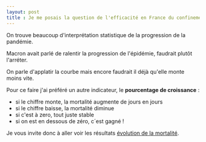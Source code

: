 ```yaml
---
layout: post
title : Je me posais la question de l'efficacité en France du confinement
---
```


On trouve beaucoup d'interprétation statistique de la progression de la pandémie.

Macron avait parlé de ralentir la progression de l'épidémie, faudrait plutôt l'arréter.

On parle d'applatir la courbe mais encore faudrait il déjà qu'elle monte moins vite.

Pour ce faire j'ai préféré un autre indicateur, le **pourcentage de croissance** :
 - si le chiffre monte, la mortalité augmente de jours en jours
 - si le chiffre baisse, la mortalité diminue
 - si c'est à zero, tout juste stable
 - si on est en dessous de zéro, c´est gagné !
 

Je vous invite donc à aller voir les résultats [évolution de la mortalité](/covid).